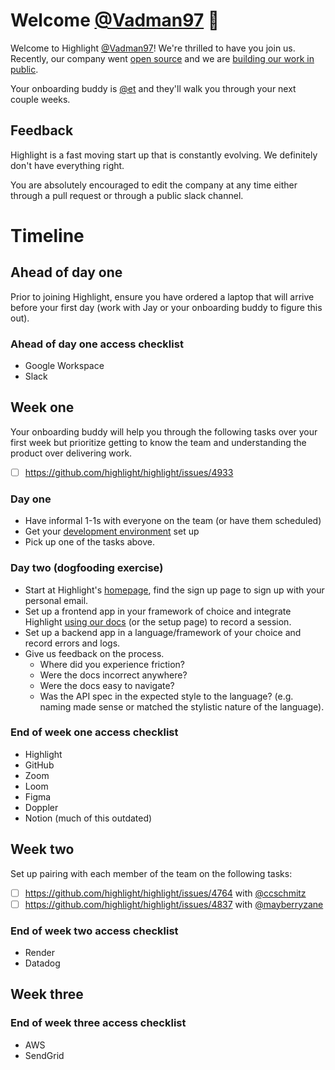 <!--- 
Instructions for onboarding buddy:

* cp 000-template.md 001-github-new-hire-username.md
* Make appropriate changes to this template given who you are onboarding.
-->

# Welcome [@Vadman97](https://github.com/Vadman97) 👋

Welcome to Highlight [@Vadman97](https://github.com/Vadman97)! We're thrilled to have you join us.
Recently, our company went [open source](https://news.ycombinator.com/item?id=34897645) and we are [building our work in public](https://www.highlight.io/docs/general/company/values#we-build-in-public).

Your onboarding buddy is [@et](https://github.com/et) and they'll walk you through your next couple weeks.

## Feedback

Highlight is a fast moving start up that is constantly evolving. We definitely don't have everything right.

You are absolutely encouraged to edit the company at any time either through a pull request or through a public slack channel.

# Timeline

## Ahead of day one

Prior to joining Highlight, ensure you have ordered a laptop that will arrive before your first day (work with Jay or your onboarding buddy to figure this out).

### Ahead of day one access checklist

* Google Workspace
* Slack

## Week one

Your onboarding buddy will help you through the following tasks over your first week but prioritize getting to know the team and understanding the product over delivering work. 

- [ ] https://github.com/highlight/highlight/issues/4933

### Day one

* Have informal 1-1s with everyone on the team (or have them scheduled)
* Get your [development environment](https://www.highlight.io/docs/getting-started/self-host/self-hosted-hobby-guide) set up
* Pick up one of the tasks above.

### Day two (dogfooding exercise)

- Start at Highlight's [homepage](https://www.highlight.io/), find the sign up page to sign up with your personal email.
- Set up a frontend app in your framework of choice and integrate Highlight [using our docs](https://www.highlight.io/docs/getting-started/overview) (or the setup page) to record a session.
- Set up a backend app in a language/framework of your choice and record errors and logs.
- Give us feedback on the process.
    - Where did you experience friction?
    - Were the docs incorrect anywhere?
    - Were the docs easy to navigate?
    - Was the API spec in the expected style to the language? (e.g. naming made sense or matched the stylistic nature of the language).

### End of week one access checklist

* Highlight
* GitHub
* Zoom
* Loom
* Figma
* Doppler
* Notion (much of this outdated)

## Week two

Set up pairing with each member of the team on the following tasks:

- [ ] https://github.com/highlight/highlight/issues/4764 with [@ccschmitz](https://github.com/ccschmitz)
- [ ] https://github.com/highlight/highlight/issues/4837 with [@mayberryzane](https://github.com/mayberryzane)

### End of week two access checklist

* Render
* Datadog

## Week three

### End of week three access checklist

* AWS
* SendGrid
